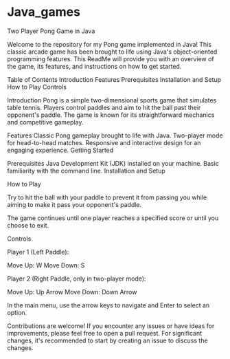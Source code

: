 # Java_games
 Two Player Pong Game in Java

Welcome to the repository for my Pong game implemented in Java! This classic arcade game has been brought to life using Java's object-oriented programming features. This ReadMe will provide you with an overview of the game, its features, and instructions on how to get started.

Table of Contents
Introduction
Features
Prerequisites
Installation and Setup
How to Play
Controls

Introduction
Pong is a simple two-dimensional sports game that simulates table tennis. Players control paddles and aim to hit the ball past their opponent's paddle. The game is known for its straightforward mechanics and competitive gameplay.

Features
Classic Pong gameplay brought to life with Java.
Two-player mode for head-to-head matches.
Responsive and interactive design for an engaging experience.
Getting Started


Prerequisites
Java Development Kit (JDK) installed on your machine.
Basic familiarity with the command line.
Installation and Setup

How to Play

Try to hit the ball with your paddle to prevent it from passing you while aiming to make it pass your opponent's paddle.

The game continues until one player reaches a specified score or until you choose to exit.

Controls

Player 1 (Left Paddle):

Move Up: W
Move Down: S

Player 2 (Right Paddle, only in two-player mode):

Move Up: Up Arrow
Move Down: Down Arrow

In the main menu, use the arrow keys to navigate and Enter to select an option.


Contributions are welcome! If you encounter any issues or have ideas for improvements, please feel free to open a pull request. For significant changes, it's recommended to start by creating an issue to discuss the changes.
